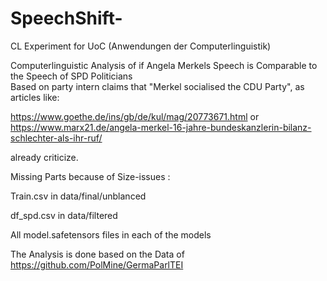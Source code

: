# SpeechShift-
CL Experiment for UoC   (Anwendungen der Computerlinguistik)

Computerlinguistic Analysis of if Angela Merkels Speech is Comparable to the Speech of SPD Politicians  
Based on party intern claims that "Merkel socialised the CDU Party", as articles like:


https://www.goethe.de/ins/gb/de/kul/mag/20773671.html  or https://www.marx21.de/angela-merkel-16-jahre-bundeskanzlerin-bilanz-schlechter-als-ihr-ruf/

already criticize.

Missing Parts because of Size-issues : 

Train.csv in data/final/unblanced

df_spd.csv in data/filtered

All model.safetensors  files in each of the models

The Analysis is done based on the Data of https://github.com/PolMine/GermaParlTEI  
